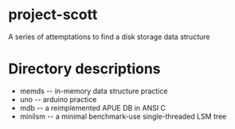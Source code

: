 # project-scott
A series of attemptations to find a disk storage data structure

# Directory descriptions
* memds -- in-memory data structure practice
* uno -- arduino practice
* mdb -- a reimplemented APUE DB in ANSI C
* minilsm -- a minimal benchmark-use single-threaded LSM tree
